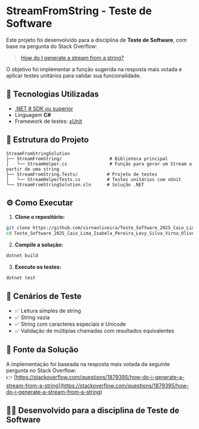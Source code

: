 
# StreamFromString - Teste de Software

Este projeto foi desenvolvido para a disciplina de **Teste de Software**, com base na pergunta do Stack Overflow:

> [How do I generate a stream from a string?](https://stackoverflow.com/questions/1879395/how-do-i-generate-a-stream-from-a-string)

O objetivo foi implementar a função sugerida na resposta mais votada e aplicar testes unitários para validar sua funcionalidade.

## 🚀 Tecnologias Utilizadas

- [.NET 8 SDK ou superior](https://dotnet.microsoft.com/en-us/download)
- Linguagem **C#**
- Framework de testes: [xUnit](https://xunit.net/)

## 📁 Estrutura do Projeto

```
StreamFromStringSolution
├── StreamFromString/                  # Biblioteca principal
│   └── StreamHelper.cs                # Função para gerar um Stream a partir de uma string
├── StreamFromString.Tests/           # Projeto de testes
│   └── StreamHelperTests.cs          # Testes unitários com xUnit
└── StreamFromStringSolution.sln      # Solução .NET
```

## ⚙️ Como Executar

1. **Clone o repositório:**

```bash
git clone https://github.com/virnaoliveira/Teste_Software_2025_Caio_Lima_Isabela_Pereira_Levy_Silva_Virna_Oliveira
cd Teste_Software_2025_Caio_Lima_Isabela_Pereira_Levy_Silva_Virna_Oliveira
```

2. **Compile a solução:**

```bash
dotnet build
```

3. **Execute os testes:**

```bash
dotnet test
```

## 🧪 Cenários de Teste

- ✅ Leitura simples de string
- ✅ String vazia
- ✅ String com caracteres especiais e Unicode
- ✅ Validação de múltiplas chamadas com resultados equivalentes

## 📜 Fonte da Solução

A implementação foi baseada na resposta mais votada da seguinte pergunta no Stack Overflow:  
👉 [https://stackoverflow.com/questions/1879395/how-do-i-generate-a-stream-from-a-string](https://stackoverflow.com/questions/1879395/how-do-i-generate-a-stream-from-a-string)

## 👩‍💻 Desenvolvido para a disciplina de Teste de Software
